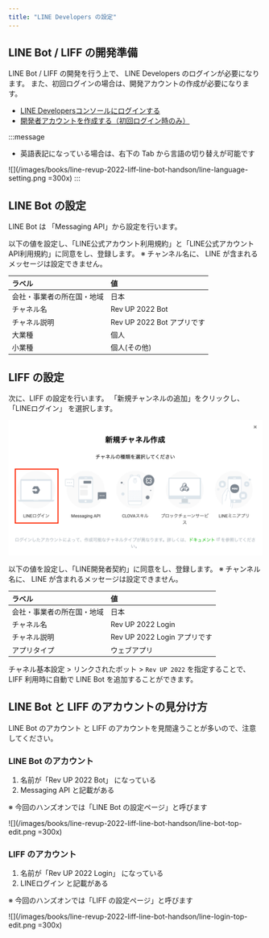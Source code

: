 ```yaml
---
title: "LINE Developers の設定"
---
```


## LINE Bot / LIFF の開発準備

LINE Bot / LIFF の開発を行う上で、 LINE Developers のログインが必要になります。
また、初回ログインの場合は、開発アカウントの作成が必要になります。

- [LINE Developersコンソールにログインする](https://developers.line.biz/ja/docs/line-developers-console/login-account/#log-in-to-line-developers-console)
- [開発者アカウントを作成する（初回ログイン時のみ）](https://developers.line.biz/ja/docs/line-developers-console/login-account/#register-as-developer)

:::message
* 英語表記になっている場合は、右下の Tab から言語の切り替えが可能です

![](/images/books/line-revup-2022-liff-line-bot-handson/line-language-setting.png =300x)
:::

## LINE Bot の設定
LINE Bot は 「Messaging API」から設定を行います。

以下の値を設定し、「LINE公式アカウント利用規約」と「LINE公式アカウントAPI利用規約」に同意をし、登録します。
※ チャンネル名に、 LINE が含まれるメッセージは設定できません。

| ラベル | 値 |
| :--- | :--- |
| 会社・事業者の所在国・地域 | 日本 |
| チャネル名 | Rev UP 2022 Bot |
| チャネル説明 | Rev UP 2022 Bot アプリです |
| 大業種 | 個人 |
| 小業種 | 個人(その他) |

## LIFF の設定

次に、LIFF の設定を行います。
「新規チャンネルの追加」をクリックし、 「LINEログイン」 を選択します。

![](/images/books/line-revup-2022-liff-line-bot-handson/line-create-new-account-edit.png)

以下の値を設定し、「LINE開発者契約」に同意をし、登録します。
※ チャンネル名に、 LINE が含まれるメッセージは設定できません。

| ラベル | 値 |
| :--- | :--- |
| 会社・事業者の所在国・地域 | 日本 |
| チャネル名 | Rev UP 2022 Login |
| チャネル説明 | Rev UP 2022 Login アプリです |
| アプリタイプ | ウェブアプリ |

チャネル基本設定 > リンクされたボット > `Rev UP 2022` を指定することで、 LIFF 利用時に自動で LINE Bot を追加することができます。

## LINE Bot と LIFF のアカウントの見分け方

LINE Bot のアカウント と LIFF のアカウントを見間違うことが多いので、注意してください。

### LINE Bot のアカウント
1. 名前が「Rev UP 2022 Bot」 になっている
2. Messaging API と記載がある

※ 今回のハンズオンでは「LINE Bot の設定ページ」と呼びます

![](/images/books/line-revup-2022-liff-line-bot-handson/line-bot-top-edit.png =300x)

### LIFF のアカウント
1. 名前が「Rev UP 2022 Login」 になっている
2. LINEログイン と記載がある

※ 今回のハンズオンでは「LIFF の設定ページ」と呼びます

![](/images/books/line-revup-2022-liff-line-bot-handson/line-login-top-edit.png =300x)
